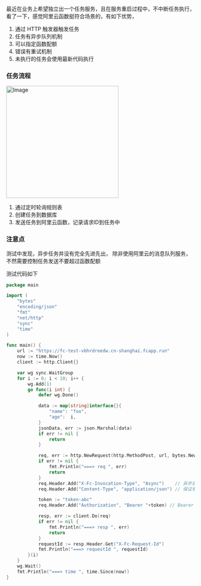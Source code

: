 最近在业务上希望独立出一个任务服务，且在服务重启过程中，不中断任务执行，
看了一下，感觉阿里云函数挺符合场景的，有如下优势，

1. 通过 HTTP 触发器触发任务
2. 任务有异步队列机制
3. 可以指定函数配额
4. 错误有重试机制
5. 未执行的任务会使用最新代码执行

### 任务流程
<img width="300" height="300" alt="Image" src="https://github.com/user-attachments/assets/ffd36e46-77d6-4420-95a0-6372391bb343" />

1. 通过定时轮询规则表
2. 创建任务到数据库
3. 发送任务到阿里云函数，记录请求ID到任务中

### 注意点
测试中发现，异步任务并没有完全先进先出，
除非使用阿里云的消息队列服务，
不然需要控制任务发送不要超过函数配额

测试代码如下

```go
package main

import (
	"bytes"
	"encoding/json"
	"fmt"
	"net/http"
	"sync"
	"time"
)

func main() {
	url := "https://fc-test-vbhrdreedw.cn-shanghai.fcapp.run"
	now := time.Now()
	client := http.Client{}

	var wg sync.WaitGroup
	for i := 0; i < 10; i++ {
		wg.Add(1)
		go func(i int) {
			defer wg.Done()

			data := map[string]interface{}{
				"name": "foo",
				"age":  i,
			}
			jsonData, err := json.Marshal(data)
			if err != nil {
				return
			}

			req, err := http.NewRequest(http.MethodPost, url, bytes.NewBuffer(jsonData))
			if err != nil {
				fmt.Println("===> req ", err)
				return
			}
			req.Header.Add("X-Fc-Invocation-Type", "Async")    // 异步调用
			req.Header.Add("Content-Type", "application/json") // 保证参数解析

			token := "token-abc"
			req.Header.Add("Authorization", "Bearer "+token) // Bearer 认证

			resp, err := client.Do(req)
			if err != nil {
				fmt.Println("===> resp ", err)
				return
			}
			requestId := resp.Header.Get("X-Fc-Request-Id")
			fmt.Println("===> requestId ", requestId)
		}(i)
	}
	wg.Wait()
	fmt.Println("===> time ", time.Since(now))
}
```